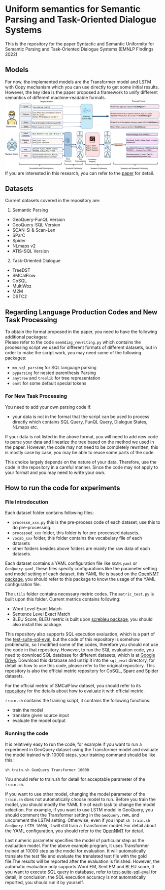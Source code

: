 # Uniform semantics for Semantic Parsing and Task-Oriented Dialogue Systems
This is the repository for the paper Syntactic and Semantic Uniformity for Semantic Parsing and Task-Oriented Dialogue Systems (EMNLP Findings 2022)

## Models
For now, the implemented models are the Transformer model and LSTM with Copy mechanism which you can use directly to get some initial results. However, the key idea is the paper proposed a framework to unify different semantics of different machine-readable formats.
![avatar](emnlp_page-0001.jpg)
If you are interested in this research, you can refer to the [paper](https://aclanthology.org/2022.findings-emnlp.60/) for detail.
## Datasets
Current datasets covered in the repository are:  
1. Semantic Parsing
  - GeoQuery-FunQL Version
  - GeoQuery-SQL Version
  - SCAN-Si & Scan-Len
  - SParC
  - Spider
  - NLmaps v2
  - ATIS-SQL Version
2. Task-Oriented Dialogue
  - TreeDST
  - SMCalFlow
  - CoSQL
  - MultiWoz
  - M2M
  - DSTC2

<!---Some datasets are beyond the limit of GitHub's storage, so I uploaded some of the datasets in the [Google Drive](https://drive.google.com/file/d/1Bxm29zjtLkLiuzMNHMUAIWmOSvBWlGu6/view?usp=sharing), you could download these datasets via this link and unzip it, then place each datasets to corresponding folder. Since some datasets has been updated, if you downloaded these datasets before 2022.02.23, you should redownload it.-->

## Regarding Language Production Codes and New Task Processing
To obtain the format proposed in the paper, you need to have the following additional packages:  
Please refer to the code `sem4diag_rewriting.py` which contains the processing script we used for different formats of different datasets, but in order to make the script work, you may need some of the following packages:  
 - `mo_sql_parsing` for SQL language parsing  
 - `pyparsing` for nested parenthesis Parsing  
 - `anytree` and `treelib` for tree representation  
 - `onmt` for some default special tokens  

### For New Task Processing
You need to add your own parsing code if:
 - your data is not in the format that the script can be used to process directly which contains SQL Query, FunQL Query, Dialogue States, NLmaps etc.

If your data is not listed in the above format, you will need to add new code to parse your data and linearize the tree based on the method we used in the paper. However, the code may not need to be completely rewritten, this is mostly case by case, you may be able to reuse some parts of the code.  

This choice largely depends on the nature of your data. Therefore, use the code in the repository in a careful manner. Since the code may not apply to your format and you may need to write your own.  
## How to run the code for experiments

### File Introdocution
Each dataset folder contains following files:
  - `processe_xxx.py` this is the pre-process code of each dataset, use this to do pre-processing.
  - `processed_xxx` folder, this folder is for pre-processed datasets.
  - `vocab_xxx` folder, this folder contains the vocabulary file of each datasets
  - other folders besides above folders are mainly the raw data of each datasets.  

Each dataset contains a YAML configuration file like `SCAN.yaml` or `GeoQuery.yaml`, these files specify configurations like the parameter setting and model setting of each dataset, this YAML file is based on the [OpenNMT package](https://github.com/OpenNMT/OpenNMT-py), you should refer to this package to know the usage of the YAML configuration file.

The `utils` folder contains necessary metric codes. The `metric_test.py` is built upon this folder. Current metrics contains following:
  - Word Level Exact Match
  - Sentence Level Exact Match
  - BLEU Score, BLEU metric is built upon [screbleu package](https://github.com/mjpost/sacrebleu), you should also install this package.

This repository also supports SQL execution evaluation, which is a part of the [test-suite-sql-eval](https://github.com/taoyds/test-suite-sql-eval), but the code of this repository is somehow problematic, so I modified some of the codes, therefore you should not use the code in that repository. However, to run the SQL evaluation code, you need to download SQL database for different datasets, which is at [Google Drive](https://drive.google.com/file/d/1mkCx2GOFIqNesD4y8TDAO1yX1QZORP5w/view). Download this database and unzip it into the `sql_eval` directory, for detail on how to use this code, please refer to the original repository. This repository is also the official metric repository for CoSQL, Sparc and Spider datasets.

For the official metric of SMCalFlow dataset, you should refer to its [repository](https://microsoft.github.io/task_oriented_dialogue_as_dataflow_synthesis/) for the details about how to evaluate it with official metric.

`train.sh` contains the training script, it contains the following functions:
  - train the model
  - translate given source input
  - evaluate the model output

### Running the code
It is relatively easy to run the code, for example if you want to run a experiment in GeoQuery dataset using the Transformer model and evaluate the model trained with 10000 steps, your training command should be like this:

```sh train.sh GeoQuery Transformer 10000```

You should refer to train.sh for detail for acceptable parameter of the `train.sh`.

If you want to use other model, changing the model parameter of the `train.sh` does not automatically choose model to run. Before you train the model, you should modify the YAML file of each task to change the model selection. For example, if you want to use LSTM model in GeoQuery, you should comment the Transformer setting in the `GeoQuery.YAML` and uncomment the LSTM setting. Otherwise, even if you input ```sh train.sh GeoQuery LSTM 10000```, it will still train a Transformer model. For detail about the YAML configuration, you should refer to the [OpenNMT](https://github.com/OpenNMT/OpenNMT-py) for detail.

Last numeric parameter specifies the model of particular step as the evaluation model. For the above example program, it uses Transformer trained at 10000 step as the model for evaluation. It will automatically translate the test file and evaluate the translated test file with the gold file.The results will be reported after the evaluation is finished. However, the automatic evaluation only supports Word EM, Sent EM and BLEU score, if you want to execute SQL query in database, refer to [test-suite-sql-eval](https://github.com/taoyds/test-suite-sql-eval) for detail, in conclusion, the SQL execution accuracy is not automatically reported, you should run it by yourself.
